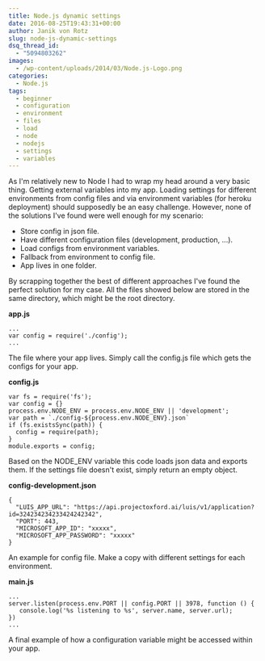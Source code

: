 ```yaml
---
title: Node.js dynamic settings
date: 2016-08-25T19:43:31+00:00
author: Janik von Rotz
slug: node-js-dynamic-settings
dsq_thread_id:
  - "5094803262"
images:
  - /wp-content/uploads/2014/03/Node.js-Logo.png
categories:
  - Node.js
tags:
  - beginner
  - configuration
  - environment
  - files
  - load
  - node
  - nodejs
  - settings
  - variables
---
```

As I'm relatively new to Node I had to wrap my head around a very basic thing. Getting external variables into my app. Loading settings for different environments from config files and via environment variables (for heroku deployment) should supposedly be an easy challenge. However, none of the solutions I've found were well enough for my scenario:

* Store config in json file.
* Have different configuration files (development, production, ...).
* Load configs from environment variables.
* Fallback from environment to config file.
* App lives in one folder.
<!--more-->

By scrapping together the best of different approaches I've found the perfect solution for my case. All the files showed below are stored in the same directory, which might be the root directory.

**app.js**

```
...
var config = require('./config');
...
```

The file where your app lives. Simply call the config.js file which gets the configs for your app.

**config.js**

```
var fs = require('fs');
var config = {}
process.env.NODE_ENV = process.env.NODE_ENV || 'development';
var path = `./config-${process.env.NODE_ENV}.json`
if (fs.existsSync(path)) {
  config = require(path);
}
module.exports = config;
```

Based on the NODE_ENV variable this code loads json data and exports them. If the settings file doesn't exist, simply return an empty object.

**config-development.json**

```
{
  "LUIS_APP_URL": "https://api.projectoxford.ai/luis/v1/application?id=324234234233424242342",
  "PORT": 443,
  "MICROSOFT_APP_ID": "xxxxx",
  "MICROSOFT_APP_PASSWORD": "xxxxx"
}
```

An example for config file. Make a copy with different settings for each environment.

**main.js**

```
...
server.listen(process.env.PORT || config.PORT || 3978, function () {
   console.log('%s listening to %s', server.name, server.url);
})
...
```

A final example of how a configuration variable might be accessed within your app.